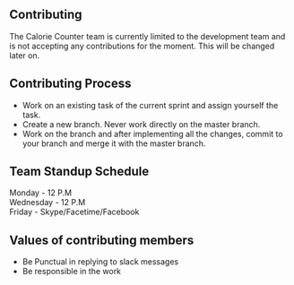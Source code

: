 ## Contributing

The Calorie Counter team is currently limited to the development team and is not accepting any contributions for the moment. This will be changed later on.

## Contributing Process

- Work on an existing task of the current sprint and assign yourself the task.
- Create a new branch. Never work directly on the master branch.
- Work on the branch and after implementing all the changes, commit to your branch and merge it with the master branch.

## Team Standup Schedule
Monday - 12 P.M\
Wednesday - 12 P.M\
Friday - Skype/Facetime/Facebook

## Values of contributing members

- Be Punctual in replying to slack messages
- Be responsible in the work
